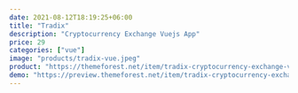 ```yaml
---
date: 2021-08-12T18:19:25+06:00
title: "Tradix"
description: "Cryptocurrency Exchange Vuejs App"
price: 29
categories: ["vue"]
image: "products/tradix-vue.jpeg"
product: "https://themeforest.net/item/tradix-cryptocurrency-exchange-vuejs-app/31724983"
demo: "https://preview.themeforest.net/item/tradix-cryptocurrency-exchange-vuejs-app/full_screen_preview/31724983"
---
```



